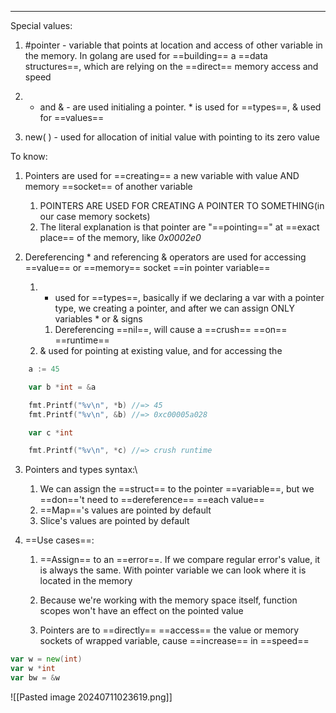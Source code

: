 ***
Special values:
1. #pointer - variable that points at location and access of other variable in the memory. In golang are used for ==building== a ==data structures==, which are relying on the ==direct== memory access and speed

2. * and & - are used initialing a pointer. * is used for ==types==, & used for ==values==

3. new( ) - used for allocation of initial value with pointing to its zero value 

To know:
1. Pointers are used for ==creating== a new variable with value AND memory ==socket== of another variable 
	1. POINTERS ARE USED FOR CREATING A POINTER TO SOMETHING(in our case memory sockets)
	2. The literal explanation is that pointer are "==pointing==" at ==exact place== of the memory, like *0x0002e0*

2. Dereferencing * and referencing & operators are used for accessing ==value== or ==memory== socket ==in pointer variable== 
	1. * used for ==types==, basically if we declaring a var with a pointer type, we creating a pointer, and after we can assign ONLY variables * or & signs
		1. Dereferencing ==nil==, will cause a ==crush== ==on== ==runtime==  
	2. & used for pointing at existing value, and for accessing the
```go
	a := 45

	var b *int = &a

	fmt.Printf("%v\n", *b) //=> 45
	fmt.Printf("%v\n", &b) //=> 0xc00005a028

	var c *int 

	fmt.Printf("%v\n", *c) //=> crush runtime
```

3. Pointers and types syntax:\
	1. We can assign the ==struct== to the pointer ==variable==, but we ==don=='t need to ==dereference== ==each value== 
	2. ==Map=='s values are pointed by default 
	3. Slice's values are pointed by default

4. ==Use cases==:
	1. ==Assign== to an ==error==. If we compare regular error's value, it is always the same. With pointer variable we can look where it is located in the memory
	
	2. Because we're working with the memory space itself, function scopes won't have an effect on the pointed value 
	
	3. Pointers are to ==directly== ==access== the value or memory sockets of wrapped variable, cause ==increase== in ==speed==
```go
var w = new(int)
var w *int
var bw = &w
```
![[Pasted image 20240711023619.png]]